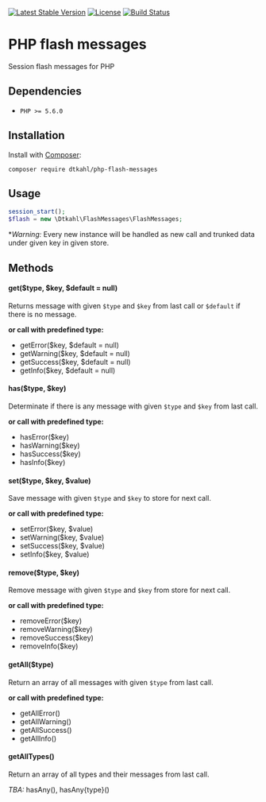 [![Latest Stable Version](https://poser.pugx.org/dtkahl/php-flash-messages/v/stable)](https://packagist.org/packages/dtkahl/php-flash-messages)
[![License](https://poser.pugx.org/dtkahl/php-flash-messages/license)](https://packagist.org/packages/dtkahl/php-flash-messagesK)
[![Build Status](https://travis-ci.org/dtkahl/php-flash-messages.svg?branch=master)](https://travis-ci.org/dtkahl/php-flash-messages)

# PHP flash messages

Session flash messages for PHP


## Dependencies

* `PHP >= 5.6.0`


## Installation

Install with [Composer](http://getcomposer.org):

    composer require dtkahl/php-flash-messages


## Usage

```php
session_start();
$flash = new \Dtkahl\FlashMessages\FlashMessages;
```

**Warning:* Every new instance  will be handled as new call and trunked data under given key in given store.


## Methods

#### get($type, $key, $default = null)

Returns message with given `$type` and `$key` from last call or `$default` if there is no message.

**or call with predefined type:**
- getError($key, $default = null)
- getWarning($key, $default = null)
- getSuccess($key, $default = null)
- getInfo($key, $default = null)


#### has($type, $key)

Determinate if there is any message with given `$type` and `$key` from last call.

**or call with predefined type:**
- hasError($key)
- hasWarning($key)
- hasSuccess($key)
- hasInfo($key)


#### set($type, $key, $value)

Save message with given `$type` and `$key` to store for next call.

**or call with predefined type:**
- setError($key, $value)
- setWarning($key, $value)
- setSuccess($key, $value)
- setInfo($key, $value)


#### remove($type, $key)

Remove message with given `$type` and `$key` from store for next call.

**or call with predefined type:**
- removeError($key)
- removeWarning($key)
- removeSuccess($key)
- removeInfo($key)


#### getAll($type)

Return an array of all messages with given `$type` from last call.

**or call with predefined type:**
- getAllError()
- getAllWarning()
- getAllSuccess()
- getAllInfo()

#### getAllTypes()

Return an array of all types and their messages from last call.

*TBA:* hasAny(), hasAny{type}()
